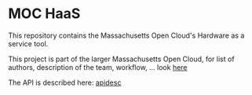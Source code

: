 # MOC HaaS

This repository contains the Massachusetts Open Cloud's Hardware as
a service tool.

This project is part of the larger Massachusetts Open Cloud, for list
of authors, description of the team, workflow, ... look [here][1]

The API is described here: [apidesc](docs/apidesc.md)

[1]: https://github.com/CCI-MOC/moc-public/blob/master/README.md
